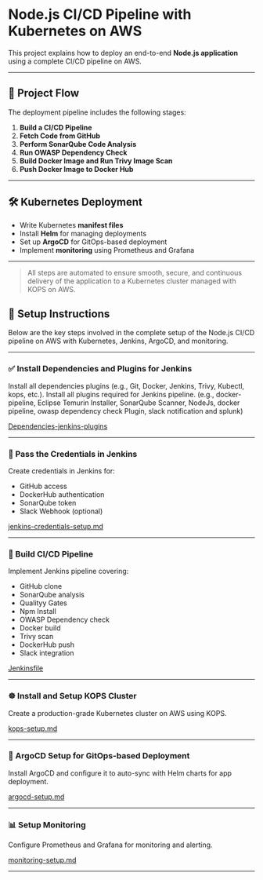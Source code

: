 # Node.js CI/CD Pipeline with Kubernetes on AWS

This project explains how to deploy an end-to-end **Node.js application** using a complete CI/CD pipeline on AWS.

---

## 🚀 Project Flow

The deployment pipeline includes the following stages:

1. **Build a CI/CD Pipeline**  
2. **Fetch Code from GitHub**
3. **Perform SonarQube Code Analysis**
4. **Run OWASP Dependency Check**
5. **Build Docker Image and Run Trivy Image Scan**
6. **Push Docker Image to Docker Hub**

---

## 🛠️ Kubernetes Deployment

- Write Kubernetes **manifest files**
- Install **Helm** for managing deployments
- Set up **ArgoCD** for GitOps-based deployment
- Implement **monitoring** using Prometheus and Grafana

---

> All steps are automated to ensure smooth, secure, and continuous delivery of the application to a Kubernetes cluster managed with KOPS on AWS.

## 🔧 Setup Instructions

Below are the key steps involved in the complete setup of the Node.js CI/CD pipeline on AWS with Kubernetes, Jenkins, ArgoCD, and monitoring.

---

### ✅ Install Dependencies and Plugins for Jenkins
Install all dependencies plugins (e.g., Git, Docker, Jenkins, Trivy, Kubectl, kops, etc.).
Install all plugins required for Jenkins pipeline. (e.g., docker-pipeline, Eclipse Temurin Installer, SonarQube Scanner, NodeJs, docker pipeline, owasp dependency check Plugin, slack notification and splunk) 

[Dependencies-jenkins-plugins](docs/jenkins-plugins.md)

---

### 🔐 Pass the Credentials in Jenkins
Create credentials in Jenkins for:
- GitHub access
- DockerHub authentication
- SonarQube token
- Slack Webhook (optional)

[jenkins-credentials-setup.md](docs/jenkins-credentials-setup.md)

---

### 🔁 Build CI/CD Pipeline
Implement Jenkins pipeline covering:
- GitHub clone
- SonarQube analysis
- Qualityy Gates
- Npm Install
- OWASP Dependency check
- Docker build
- Trivy scan
- DockerHub push
- Slack integration

[Jenkinsfile](docs/Jenkinsfile.md)

---

### ☸️ Install and Setup KOPS Cluster
Create a production-grade Kubernetes cluster on AWS using KOPS.

[kops-setup.md](docs/kops-setup.md)

---

### 🚀 ArgoCD Setup for GitOps-based Deployment
Install ArgoCD and configure it to auto-sync with Helm charts for app deployment.

[argocd-setup.md](docs/argocd-setup.md)

---

### 📊 Setup Monitoring
Configure Prometheus and Grafana for monitoring and alerting.

[monitoring-setup.md](docs/monitoring-setup.md)

---

